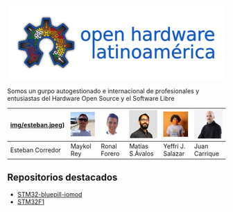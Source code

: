 ![](img/logo_completo.jpg)

Somos un gurpo autogestionado e internacional de profesionales y entusiastas del Hardware Open Source y el Software Libre

|[img/esteban.jpeg](https://github.com/Open-Hardware-Latinoamerica/.github/blob/main/profile/img/esteban.jpeg))|![](img/maykol.jpg)|![](img/ronald.jpeg)|![](img/tute.jpeg)|![](img/yefry.jpeg)|![](img/juan.jpeg)|
|--|--|--|--|--|--|
|Esteban Corredor|Maykol Rey|Ronal Forero|Matías S.Ávalos|Yeffri J. Salazar|Juan Carrique|


## Repositorios destacados

* [STM32-bluepill-iomod](https://github.com/Open-Hardware-Latinoamerica/stm32-bluepill-iomod)
* [STM32F1](https://github.com/Open-Hardware-Latinoamerica/STM32F1)
